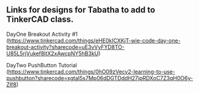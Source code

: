 Links for designs for Tabatha to add to TinkerCAD class. 
--
DayOne Breakout Activity #1 (https://www.tinkercad.com/things/eHE0kICXKjT-wie-code-day-one-breakout-activity?sharecode=uE3vVyFYD8TO-U85L5rjVukef8ltX2xAwcpNY5hB3kU)

DayTwo PushButton Tutorial (https://www.tinkercad.com/things/0hO09zVecv2-learning-to-use-pushbutton?sharecode=xgtaI5s7Mp06dDGTDddH27jpRDXoC7Z3qH0O6y-ZIf8)
